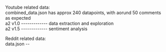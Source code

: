 Youtube related data:      
combined_data.json has approx 240 datapoints, with aorund 50 comments as expected       
a2 v1.0   -------------   data extraction and exploration    
a2 v1.5   -------------   sentiment analysis



Reddit related data:      
data.json --
